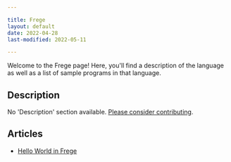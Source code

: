 ```yaml
---

title: Frege
layout: default
date: 2022-04-28
last-modified: 2022-05-11

---
```


Welcome to the Frege page! Here, you'll find a description of the language as well as a list of sample programs in that language.

## Description

No 'Description' section available. [Please consider contributing](https://github.com/TheRenegadeCoder/sample-programs-website).

## Articles

- [Hello World in Frege](https://sampleprograms.io/projects/hello-world/frege)